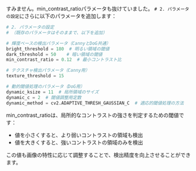 すみません。min_contrast_ratioパラメータも抜けていました。
`# 2. パラメータの設定`にさらに以下のパラメータを追加します：

```python
# 2. パラメータの設定
# （既存のパラメータはそのままで、以下を追加）

# 輝度ベースの検出パラメータ（CannyとDoG共通）
bright_threshold = 180  # 明るい領域の閾値
dark_threshold = 50    # 暗い領域の閾値
min_contrast_ratio = 0.12  # 最小コントラスト比

# テクスチャ検出パラメータ（Canny用）
texture_threshold = 15

# 動的閾値処理のパラメータ（DoG用）
dynamic_ksize = 11  # 局所領域のサイズ
dynamic_c = 2  # 閾値調整用定数
dynamic_method = cv2.ADAPTIVE_THRESH_GAUSSIAN_C  # 適応的閾値処理の方法
```

min_contrast_ratioは、局所的なコントラストの強さを判定するための閾値です：
- 値を小さくすると、より弱いコントラストの領域も検出
- 値を大きくすると、強いコントラストの領域のみを検出

この値も画像の特性に応じて調整することで、検出精度を向上させることができます。
